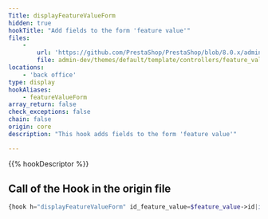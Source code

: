 ```yaml
---
Title: displayFeatureValueForm
hidden: true
hookTitle: "Add fields to the form 'feature value'"
files:
    -
        url: 'https://github.com/PrestaShop/PrestaShop/blob/8.0.x/admin-dev/themes/default/template/controllers/feature_value/helpers/form/form.tpl'
        file: admin-dev/themes/default/template/controllers/feature_value/helpers/form/form.tpl
locations:
    - 'back office'
type: display
hookAliases:
    - featureValueForm
array_return: false
check_exceptions: false
chain: false
origin: core
description: "This hook adds fields to the form 'feature value'"

---
```


{{% hookDescriptor %}}

## Call of the Hook in the origin file

```php
{hook h="displayFeatureValueForm" id_feature_value=$feature_value->id|intval}
```
